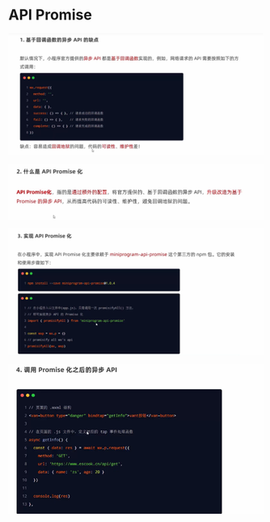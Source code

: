 # API Promise

![image-20221206224407084](img/image-20221206224407084.png)

![image-20221206224442886](img/image-20221206224442886.png)

![image-20221206224830832](img/image-20221206224830832.png)

![image-20221206225148964](img/image-20221206225148964.png)
